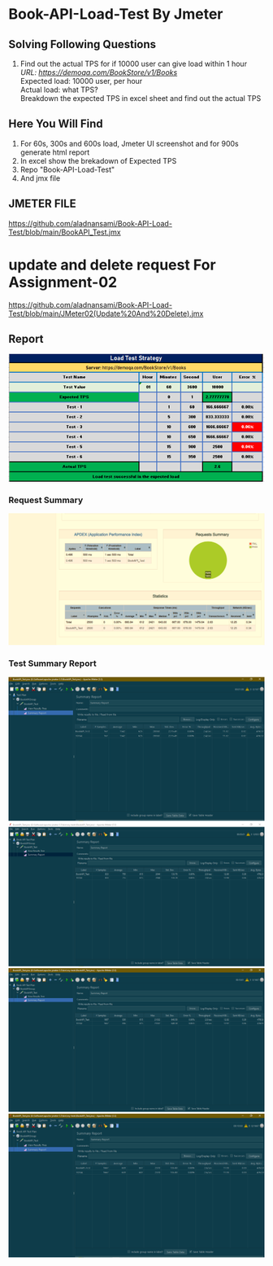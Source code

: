 # Book-API-Load-Test By Jmeter
## Solving Following Questions
1. Find out the actual TPS for if 10000 user can give load within 1 hour <br>
<i>URL: https://demoqa.com/BookStore/v1/Books</i><br>
Expected load: 10000 user,  per hour <br>
Actual load: what TPS?<br>
Breakdown the expected TPS in excel sheet and find out the actual TPS

## Here You Will Find
1. For 60s, 300s and 600s load,  Jmeter UI screenshot and for 900s generate html report <br>
2. In excel show the brekadown of Expected TPS<br>
3. Repo "Book-API-Load-Test"
4. And jmx file

## JMETER FILE
https://github.com/aladnansami/Book-API-Load-Test/blob/main/BookAPI_Test.jmx

# update and delete request  For Assignment-02
https://github.com/aladnansami/Book-API-Load-Test/blob/main/JMeter02(Update%20And%20Delete).jmx

## Report
<img src="https://github.com/aladnansami/Book-API-Load-Test/blob/main/Report%20Image/LoadTest.png">

###  Request Summary
<img src="https://github.com/aladnansami/Book-API-Load-Test/blob/main/Report%20Image/RequestSummery.png">

###  Test Summary Report
<img src="https://github.com/aladnansami/Book-API-Load-Test/blob/main/Report%20Image/167userReport_01.png"> <br>
<img src="https://github.com/aladnansami/Book-API-Load-Test/blob/main/Report%20Image/300sec833userReport.png"> <br>
<img src="https://github.com/aladnansami/Book-API-Load-Test/blob/main/Report%20Image/600sec1667userReport.png"> <br>
<img src="https://github.com/aladnansami/Book-API-Load-Test/blob/main/Report%20Image/650sec1667userReport.png"> <br>

